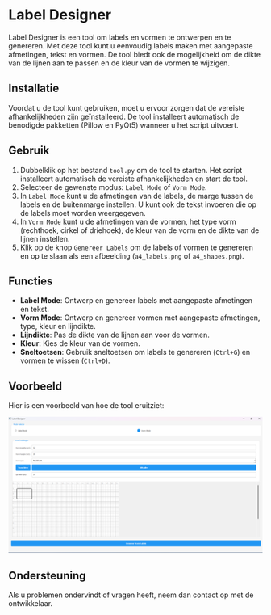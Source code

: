 # Label Designer

Label Designer is een tool om labels en vormen te ontwerpen en te genereren. Met deze tool kunt u eenvoudig labels maken met aangepaste afmetingen, tekst en vormen. De tool biedt ook de mogelijkheid om de dikte van de lijnen aan te passen en de kleur van de vormen te wijzigen.

## Installatie

Voordat u de tool kunt gebruiken, moet u ervoor zorgen dat de vereiste afhankelijkheden zijn geïnstalleerd. De tool installeert automatisch de benodigde pakketten (Pillow en PyQt5) wanneer u het script uitvoert.

## Gebruik

1. Dubbelklik op het bestand `tool.py` om de tool te starten. Het script installeert automatisch de vereiste afhankelijkheden en start de tool.
2. Selecteer de gewenste modus: `Label Mode` of `Vorm Mode`.
3. In `Label Mode` kunt u de afmetingen van de labels, de marge tussen de labels en de buitenmarge instellen. U kunt ook de tekst invoeren die op de labels moet worden weergegeven.
4. In `Vorm Mode` kunt u de afmetingen van de vormen, het type vorm (rechthoek, cirkel of driehoek), de kleur van de vorm en de dikte van de lijnen instellen.
5. Klik op de knop `Genereer Labels` om de labels of vormen te genereren en op te slaan als een afbeelding (`a4_labels.png` of `a4_shapes.png`).

## Functies

- **Label Mode**: Ontwerp en genereer labels met aangepaste afmetingen en tekst.
- **Vorm Mode**: Ontwerp en genereer vormen met aangepaste afmetingen, type, kleur en lijndikte.
- **Lijndikte**: Pas de dikte van de lijnen aan voor de vormen.
- **Kleur**: Kies de kleur van de vormen.
- **Sneltoetsen**: Gebruik sneltoetsen om labels te genereren (`Ctrl+G`) en vormen te wissen (`Ctrl+D`).

## Voorbeeld

Hier is een voorbeeld van hoe de tool eruitziet:

![Voorbeeld](example.png)

## Ondersteuning

Als u problemen ondervindt of vragen heeft, neem dan contact op met de ontwikkelaar.
